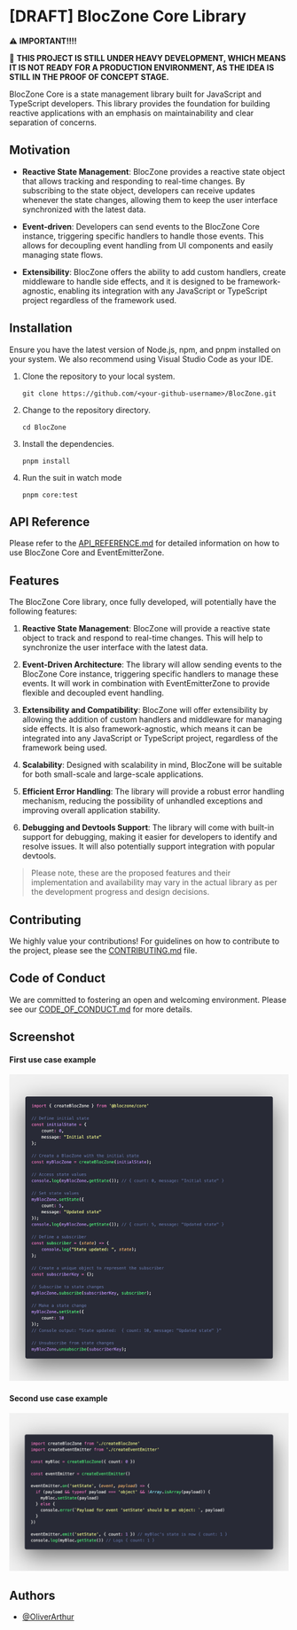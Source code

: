 # [DRAFT] BlocZone Core Library

:warning: **IMPORTANT!!!!**

🚧 **THIS PROJECT IS STILL UNDER HEAVY DEVELOPMENT, WHICH MEANS IT IS NOT READY FOR A PRODUCTION ENVIRONMENT, AS THE IDEA IS STILL IN THE PROOF OF CONCEPT STAGE.**

BlocZone Core is a state management library built for JavaScript and TypeScript developers. This library provides the foundation for building reactive applications with an emphasis on maintainability and clear separation of concerns.

## Motivation

- **Reactive State Management**: BlocZone provides a reactive state object that allows tracking and responding to real-time changes. By subscribing to the state object, developers can receive updates whenever the state changes, allowing them to keep the user interface synchronized with the latest data.

- **Event-driven**: Developers can send events to the BlocZone Core instance, triggering specific handlers to handle those events. This allows for decoupling event handling from UI components and easily managing state flows.

- **Extensibility**: BlocZone offers the ability to add custom handlers, create middleware to handle side effects, and it is designed to be framework-agnostic, enabling its integration with any JavaScript or TypeScript project regardless of the framework used.

## Installation

Ensure you have the latest version of Node.js, npm, and pnpm installed on your system. We also recommend using Visual Studio Code as your IDE.

1. Clone the repository to your local system.
   ```
   git clone https://github.com/<your-github-username>/BlocZone.git
   ```

2. Change to the repository directory.
   ```
   cd BlocZone
   ```

3. Install the dependencies.
   ```
   pnpm install
   ```

4. Run the suit in watch mode
   ```
   pnpm core:test
   ```

## API Reference
Please refer to the [API_REFERENCE.md](./API_REFERENCE.md) for detailed information on how to use BlocZone Core and EventEmitterZone.

## Features

The BlocZone Core library, once fully developed, will potentially have the following features:

1. **Reactive State Management**: BlocZone will provide a reactive state object to track and respond to real-time changes. This will help to synchronize the user interface with the latest data.

2. **Event-Driven Architecture**: The library will allow sending events to the BlocZone Core instance, triggering specific handlers to manage these events. It will work in combination with EventEmitterZone to provide flexible and decoupled event handling.

3. **Extensibility and Compatibility**: BlocZone will offer extensibility by allowing the addition of custom handlers and middleware for managing side effects. It is also framework-agnostic, which means it can be integrated into any JavaScript or TypeScript project, regardless of the framework being used.

4. **Scalability**: Designed with scalability in mind, BlocZone will be suitable for both small-scale and large-scale applications.

5. **Efficient Error Handling**: The library will provide a robust error handling mechanism, reducing the possibility of unhandled exceptions and improving overall application stability.

6. **Debugging and Devtools Support**: The library will come with built-in support for debugging, making it easier for developers to identify and resolve issues. It will also potentially support integration with popular devtools.

> Please note, these are the proposed features and their implementation and availability may vary in the actual library as per the development progress and design decisions.

## Contributing

We highly value your contributions! For guidelines on how to contribute to the project, please see the [CONTRIBUTING.md](./CONTRIBUTING.md) file.

## Code of Conduct

We are committed to fostering an open and welcoming environment. Please see our [CODE_OF_CONDUCT.md](./CODE_OF_CONDUCT.md) for more details.

## Screenshot

#### First use case example

![First use case](./screenshots/blocZone.png)

#### Second use case example
![Second use case](./screenshots/blocZoneAndEventEmitter.png)

## Authors

- [@OliverArthur](https://github.com/OliverArthur)

